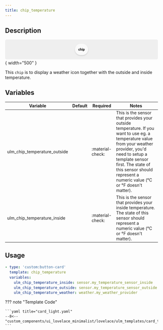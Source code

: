 ```yaml
---
title: chip_temperature
---
```

<!-- markdownlint-disable MD046 -->

## Description

![example-image](../../assets/img/ulm_chips/chip_example.png){ width="500" }

This `chip` is to display a weather icon together with the outside and inside temperature.

## Variables

| Variable | Default | Required         | Notes             |
|----------|---------|------------------|-------------------|
| ulm_chip_temperature_outside     |         | :material-check: | This is the sensor that provides your outside temperature. If you want to use eg. a temperature value from your weather provider, you'd need to setup a template sensor first. The state of this sensor should represent a numeric value (°C or °F doesn't matter).  |
|ulm_chip_temperature_inside|   | :material-check: | This is the sensor that provides your inside temperature. The state of this sensor should represent a numeric value (°C or °F doesn't matter). |

## Usage

```yaml
- type: 'custom:button-card'
  template: chip_temperature
  variables:
    ulm_chip_temperature_inside: sensor.my_temperature_sensor_inside
    ulm_chip_temperature_outside: sensor.my_temperature_sensor_outside
    ulm_chip_temperature_weather: weather.my_weather_provider
```

??? note "Template Code"

    ```yaml title="card_light.yaml"
    --8<-- "custom_components/ui_lovelace_minimalist/lovelace/ulm_templates/card_templates/chips/chip_temperature.yaml"
    ```
